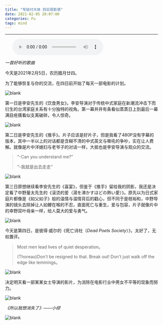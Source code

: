 ```yaml
---
title: "写给付大侠 四日观影感"
date: 2021-02-05 20:07:00
categories: Fu
tags: mind
---
```


---

<ul class="list-inline text-center">
<audio controls="controls">
    <source src="http://music.163.com/song/media/outer/url?id=1463419806.mp3" type="audio/ogg">
    <source src="http://music.163.com/song/media/outer/url?id=1463419806.mp3" type="audio/mpeg">
<embed height="50" width="1500" src="http://music.163.com/song/media/outer/url?id=1463419806.mp3" />
</audio>
</ul>

*一首好听的歌曲*

今天是2021年2月5日，农历腊月廿四。

为了能够恢复与你的交流，在四日前开始了每天一部电影的计划。

![blank](/assets/img/placeholder.png)

第一日是李安先生的《饮食男女》。李安导演对于传统中式家庭在新潮流冲击下而衍生的台湾家庭关系有十分独特的视角。第一幕井井有条看似蒸蒸日上到最后一幕满目疮痍看似支离破碎，令人惊奇。

![blank](/assets/img/placeholder.png)

第二日是李安先生的《推手》。片子应该是好片子，但是我看了480P没有字幕的版本，其中一半以上的对话都是含糊不清的中式英文与嘶吼的争吵，实在让人费解。就像是片中洋媳妇与老爷子的对话一样，大抵也是李安导演与观众的交流。

>“-Can you understand me?”
>
>“-我就是出去走走”

![blank](/assets/img/placeholder.png)

第三日原想继续看李安先生的《喜宴》，但鉴于《推手》留给我的阴影，我还是决定看了中野量太先生的《滚烫的爱（湯を沸かすほどの熱い愛）》。原先以为日式家庭片都像是《如父如子》般的温情与温情背后的戳心，但不同于是枝裕和，中野导演的镜头去除掉让人如鲠在喉的不忍，直面死亡与重生，爱与包容，片子就像片中的幸野双叶母亲一样，给人莫大的爱与勇气。

![blank](/assets/img/placeholder.png)

今天是第四日，是彼得·威尔的《死亡诗社（*Dead Poets Society*）》，太好了，无权置评。

> Most men lead lives of quiet desperation。
>
> (Thoreau)Don't be resigned to that. Break out! Don't just walk off the edge like lemmings。

![blank](/assets/img/placeholder.png)

决定明天看一部某某女士导演的影片，为消除在电影行业中男女不平等的现象而努力。

![blank](/assets/img/placeholder.png)

*《所以我想消失了》——小缪*

![blank](/assets/img/placeholder.png)